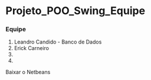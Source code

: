 # Projeto_POO_Swing_Equipe

### Equipe
1. Leandro Candido - Banco de Dados
2. Erick Carneiro
3.
4.

Baixar o Netbeans
